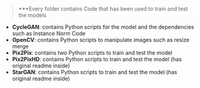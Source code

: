 > \*\*\*Every folder contains Code that has been used to train and test the models

* **CycleGAN**: contains Python scripts for the model and the dependencies such as Instance Norm Code
* **OpenCV**: contains Python scripts to manipulate images such as resize merge
* **Pix2Pix**: contains two Python scripts to train and test the model
* **Pix2PixHD**: contains Python scripts to train and test the model (has original readme inside)
* **StarGAN**: contains Python scripts to train and test the model (has original readme inside)